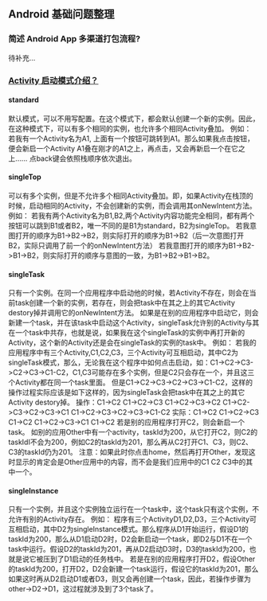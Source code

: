 ## Android 基础问题整理

### 简述 Android App 多渠道打包流程?
待补充...

### [Activity 启动模式介绍？](https://www.cnblogs.com/chenxibobo/p/6136626.html)
#### standard
默认模式，可以不用写配置。在这个模式下，都会默认创建一个新的实例。因此，在这种模式下，可以有多个相同的实例，也允许多个相同Activity叠加。
例如：
若我有一个Activity名为A1, 上面有一个按钮可跳转到A1。那么如果我点击按钮，便会新启一个Activity A1叠在刚才的A1之上，再点击，又会再新启一个在它之上……
点back键会依照栈顺序依次退出。
#### singleTop
可以有多个实例，但是不允许多个相同Activity叠加。即，如果Activity在栈顶的时候，启动相同的Activity，不会创建新的实例，而会调用其onNewIntent方法。
例如：
若我有两个Activity名为B1,B2,两个Activity内容功能完全相同，都有两个按钮可以跳到B1或者B2，唯一不同的是B1为standard，B2为singleTop。
若我意图打开的顺序为B1->B2->B2，则实际打开的顺序为B1->B2（后一次意图打开B2，实际只调用了前一个的onNewIntent方法）
若我意图打开的顺序为B1->B2->B1->B2，则实际打开的顺序与意图的一致，为B1->B2->B1->B2。
#### singleTask
只有一个实例。在同一个应用程序中启动他的时候，若Activity不存在，则会在当前task创建一个新的实例，若存在，则会把task中在其之上的其它Activity destory掉并调用它的onNewIntent方法。
如果是在别的应用程序中启动它，则会新建一个task，并在该task中启动这个Activity，singleTask允许别的Activity与其在一个task中共存，也就是说，如果我在这个singleTask的实例中再打开新的Activity，这个新的Activity还是会在singleTask的实例的task中。
例如：
若我的应用程序中有三个Activity,C1,C2,C3，三个Activity可互相启动，其中C2为singleTask模式，那么，无论我在这个程序中如何点击启动，如：C1->C2->C3->C2->C3->C1-C2，C1,C3可能存在多个实例，但是C2只会存在一个，并且这三个Activity都在同一个task里面。
但是C1->C2->C3->C2->C3->C1-C2，这样的操作过程实际应该是如下这样的，因为singleTask会把task中在其之上的其它Activity destory掉。
操作：C1->C2          C1->C2->C3          C1->C2->C3->C2            C1->C2->C3->C2->C3->C1             C1->C2->C3->C2->C3->C1-C2
实际：C1->C2          C1->C2->C3          C1->C2                              C1->C2->C3->C1                               C1->C2
若是别的应用程序打开C2，则会新启一个task。
如别的应用Other中有一个activity，taskId为200，从它打开C2，则C2的taskIdI不会为200，例如C2的taskId为201，那么再从C2打开C1、C3，则C2、C3的taskId仍为201。
注意：如果此时你点击home，然后再打开Other，发现这时显示的肯定会是Other应用中的内容，而不会是我们应用中的C1 C2 C3中的其中一个。
#### singleInstance
只有一个实例，并且这个实例独立运行在一个task中，这个task只有这个实例，不允许有别的Activity存在。
例如：
程序有三个ActivityD1,D2,D3，三个Activity可互相启动，其中D2为singleInstance模式。那么程序从D1开始运行，假设D1的taskId为200，那么从D1启动D2时，D2会新启动一个task，即D2与D1不在一个task中运行。假设D2的taskId为201，再从D2启动D3时，D3的taskId为200，也就是说它被压到了D1启动的任务栈中。
若是在别的应用程序打开D2，假设Other的taskId为200，打开D2，D2会新建一个task运行，假设它的taskId为201，那么如果这时再从D2启动D1或者D3，则又会再创建一个task，因此，若操作步骤为other->D2->D1，这过程就涉及到了3个task了。

